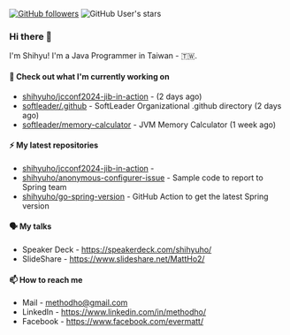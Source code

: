 [![GitHub followers](https://img.shields.io/github/followers/shihyuho?style=social)](https://github.com/shihyuho?tab=followers)
![GitHub User's stars](https://img.shields.io/github/stars/shihyuho?style=social)

### Hi there 👋

I'm Shihyu! I'm a Java Programmer in Taiwan - 🇹🇼. 



#### 👷 Check out what I'm currently working on

- [shihyuho/jcconf2024-jib-in-action](https://github.com/shihyuho/jcconf2024-jib-in-action) -  (2 days ago)
- [softleader/.github](https://github.com/softleader/.github) - SoftLeader Organizational .github directory (2 days ago)
- [softleader/memory-calculator](https://github.com/softleader/memory-calculator) - JVM Memory Calculator (1 week ago)

#### ⚡ My latest repositories

- [shihyuho/jcconf2024-jib-in-action](https://github.com/shihyuho/jcconf2024-jib-in-action) - 
- [shihyuho/anonymous-configurer-issue](https://github.com/shihyuho/anonymous-configurer-issue) - Sample code to report to Spring team
- [shihyuho/go-spring-version](https://github.com/shihyuho/go-spring-version) - GitHub Action to get the latest Spring version

#### 🗣️ My talks

- Speaker Deck - https://speakerdeck.com/shihyuho/
- SlideShare - https://www.slideshare.net/MattHo2/

#### 📫 How to reach me

- Mail - methodho@gmail.com
- LinkedIn - https://www.linkedin.com/in/methodho/
- Facebook - https://www.facebook.com/evermatt/


